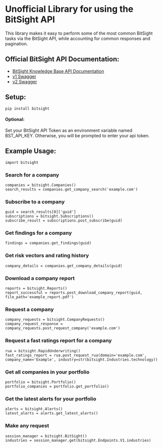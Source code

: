 # Unofficial Library for using the BitSight API

This library makes it easy to perform some of the most common BitSight tasks via the BitSight API, while accounting for
common responses and pagination.

## Official BitSight API Documentation:

- [BitSight Knowledge Base API Documentation](https://help.bitsighttech.com/hc/en-us/articles/231872628-API-Documentation-Overview)
- [v1 Swagger](https://service.bitsighttech.com/customer-api/v1/ui)
- [v2 Swagger](https://service.bitsighttech.com/customer-api/v2/ui)

## Setup:

```
pip install bitsight
```

#### Optional:

Set your BitSight API Token as an environment variable named BST_API_KEY. Otherwise, you will be prompted to enter your
api token.

## Example Usage:

```
import bitsight
```

### Search for a company

```
companies = bitsight.Companies()
search_results = companies.get_company_search('example.com')
```

### Subscribe to a company

```
guid = search_results[0]['guid']
subscriptions = bitsight.Subscriptions()
subscribe_result = subscriptions.post_subscribe(guid)
```

### Get findings for a company

```
findings = companies.get_findings(guid)
```

### Get risk vectors and rating history

```
company_details = companies.get_company_details(guid)
```

### Download a company report

```
reports = bitsight.Reports()
report_successful = reports.post_download_company_report(guid, file_path='example_report.pdf')
```

### Request a company

```
company_requests = bitsight.CompanyRequests()
company_request_response = company_requests.post_request_company('example.com')
```

### Request a fast ratings report for a company

```
rua = bitsight.RapidUnderwriting()
fast_ratings_report = rua.post_request_rua(domain='example.com', company_name='Example', industry=str(bitsight.Industries.technology))
```

### Get all companies in your portfolio

```
portfolio = bitsight.Portfolio()
portfolio_companies = portfolio.get_portfolio()
```

### Get the latest alerts for your portfolio

```
alerts = bitsight.Alerts()
latest_alerts = alerts.get_latest_alerts()
```

### Make any request

```
session_manager = bitsight.BitSight()
industries = session_manager.get(bitsight.Endpoints.V1.industries)
```


